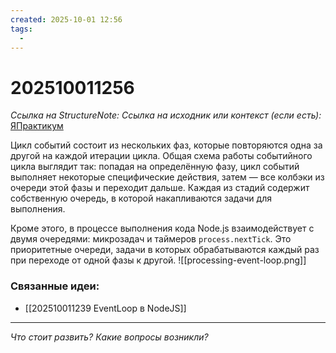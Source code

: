 ```yaml
---
created: 2025-10-01 12:56
tags:
  -
---
```

# 202510011256
*Ссылка на StructureNote:* 
*Ссылка на исходник или контекст (если есть):* [ЯПрактикум](https://practicum.yandex.ru/learn/backend-nodejs/courses/16b47298-e20d-4fde-9619-1ab305039a00/sprints/564238/topics/57910525-b12b-4241-8764-6b23c37a80fc/lessons/ab756091-2cb0-4eb3-b2bf-0a380c6ef032/)


Цикл событий состоит из нескольких фаз, которые повторяются одна за другой на каждой итерации цикла. Общая схема работы событийного цикла выглядит так: попадая на определённую фазу, цикл событий выполняет некоторые специфические действия, затем — все колбэки из очереди этой фазы и переходит дальше. Каждая из стадий содержит собственную очередь, в которой накапливаются задачи для выполнения.

Кроме этого, в процессе выполнения кода Node.js взаимодействует с двумя очередями: микрозадач и таймеров `process.nextTick`. Это приоритетные очереди, задачи в которых обрабатываются каждый раз при переходе от одной фазы к другой.
![[processing-event-loop.png]]

### Связанные идеи:
* [[202510011239 EventLoop в NodeJS]]
---

*Что стоит развить? Какие вопросы возникли?*